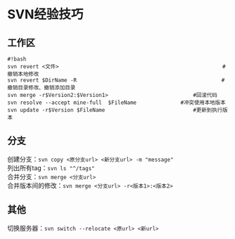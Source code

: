 # SVN经验技巧

## 工作区
```
#!bash
svn revert <文件>                                                    #撤销本地修改
svn revert $DirName -R                                              #撤销目录修改、撤销添加目录
svn merge -r$Version2:$Version1>                           #回滚代码
svn resolve --accept mine-full  $FileName              #冲突使用本地版本
svn update -r$Version $FileName                            #更新到执行版本
```

## 分支
创建分支：`svn copy <原分支url> <新分支url> -m "message" `  
列出所有tag：`svn ls "^/tags" `  
合并分支：`svn merge <分支url>`  
合并版本间的修改：`svn merge <分支url> -r<版本1>:<版本2> `  

## 其他
切换服务器：`svn switch --relocate <原url> <新url>`